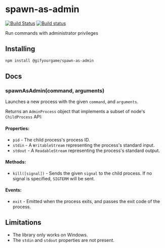 # spawn-as-admin

[![Build Status](https://travis-ci.org/atom/spawn-as-admin.svg?branch=master)](https://travis-ci.org/atom/spawn-as-admin)
[![Build status](https://ci.appveyor.com/api/projects/status/idlwdrnp54iowr2d/branch/master?svg=true)](https://ci.appveyor.com/project/Atom/spawn-as-admin/branch/master)

Run commands with administrator privileges

## Installing

```sh
npm install @gifyourgame/spawn-as-admin
```

## Docs

### spawnAsAdmin(command, arguments)

Launches a new process with the given `command`, and `arguments`.

Returns an `AdminProcess` object that implements a subset of node's `ChildProcess` API:

#### Properties:

* `pid` - The child process's process ID.
* `stdin` - A `WritableStream` representing the process's standard input.
* `stdout` - A `ReadableStream` representing the process's standard output.

#### Methods:

* `kill([signal])` - Sends the given `signal` to the child process. If no signal is specified, `SIGTERM` will be sent.

#### Events:

* `exit` - Emitted when the process exits, and passes the exit code of the process.

## Limitations

* The library only works on Windows.
* The `stdin` and `stdout` properties are not present.
